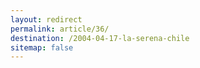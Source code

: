 ```yaml
---
layout: redirect
permalink: article/36/
destination: /2004-04-17-la-serena-chile
sitemap: false
---
```


